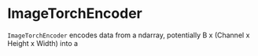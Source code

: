 # ImageTorchEncoder

`ImageTorchEncoder` encodes data from a ndarray, potentially B x (Channel x Height x Width) into a 